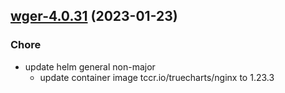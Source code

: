 

## [wger-4.0.31](https://github.com/truecharts/charts/compare/wger-4.0.30...wger-4.0.31) (2023-01-23)

### Chore

- update helm general non-major
  - update container image tccr.io/truecharts/nginx to 1.23.3
  
  